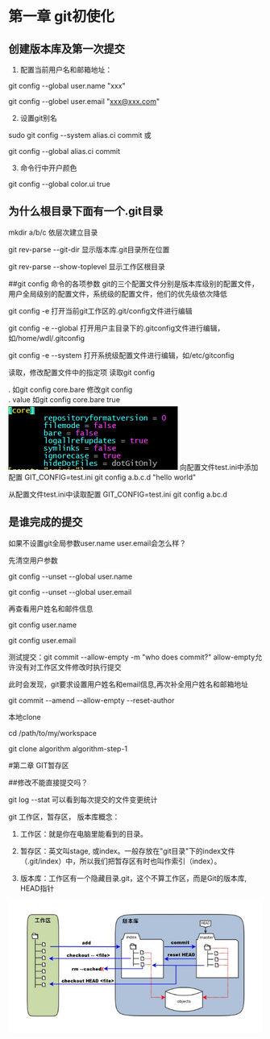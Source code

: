 # 第一章 git初使化

## 创建版本库及第一次提交

 1. 配置当前用户名和邮箱地址：

 git config --global user.name "xxx"

 git config --globel user.email "xxx@xxx.com"

 2. 设置git别名

 sudo git config --system alias.ci commit 或

 git config --global alias.ci commit

 3. 命令行中开户颜色

 git config --global color.ui true

## 为什么根目录下面有一个.git目录

mkdir a/b/c 依层次建立目录

git rev-parse --git-dir 显示版本库.git目录所在位置

git rev-parse --show-toplevel 显示工作区根目录

##git config 命令的各项参数
git的三个配置文件分别是版本库级别的配置文件， 用户全局级别的配置文件，系统级的配置文件，他们的优先级依次降低

git config -e 打开当前git工作区的.git/config文件进行编辑

git config -e --global 打开用户主目录下的.gitconfig文件进行编辑，如/home/wdl/.gitconfig

git config -e --system 打开系统级配置文件进行编辑，如/etc/gitconfig

读取，修改配置文件中的指定项
读取git config <section>.<key> 如git config core.bare 
修改git config <section>.<key> value 如git config core.bare true
![](/assets/1.png)
向配置文件test.ini中添加配置
GIT_CONFIG=test.ini git config a.b.c.d "hello world"

从配置文件test.ini中读取配置
GIT_CONFIG=test.ini git config a.bc.d
## 是谁完成的提交
如果不设置git全局参数user.name user.email会怎么样？

先清空用户参数

git config --unset --global user.name

git config --unset --global user.email

再查看用户姓名和邮件信息

git config user.name

git config user.email

测试提交：git commit --allow-empty -m "who does commit?" allow-empty允许没有对工作区文件修改时执行提交

此时会发现，git要求设置用户姓名和email信息,再次补全用户姓名和邮箱地址

git commit --amend --allow-empty --reset-author

本地clone 

cd /path/to/my/workspace

git clone algorithm algorithm-step-1

#第二章 GIT暂存区

##修改不能直接提交吗？

git log --stat 可以看到每次提交的文件变更统计

git 工作区，暂存区， 版本库概念：

1. 工作区：就是你在电脑里能看到的目录。

2. 暂存区：英文叫stage, 或index。一般存放在"git目录"下的index文件（.git/index）中，所以我们把暂存区有时也叫作索引（index）。

3. 版本库：工作区有一个隐藏目录.git，这个不算工作区，而是Git的版本库, HEAD指针

![](/assets/2.jpg)












